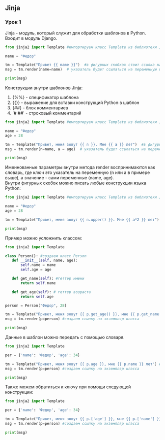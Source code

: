 ## Jinja

### Урок 1


Jinja - модуль, который служит для обработки шаблонов в Python. Входит в модуль Django.  
```python  
from jinja2 import Template #импортируем класс Template из библиотеки Jinja

name = "Федор"

tm = Template("Привет {{ name }}")  #в фигурных скобках стоит ссылка на переменную name
msg = tm.render(name=name)  # указатель будет ссылаться на переменную name

print(msg)
```


Конструкции внутри шаблонов Jinja:  
1. {%%} - спецификатор шаблона  
2. {{}} - выражение для вставки конструкций Python в шаблон  
3. {##} - блок комментариев  
4. '# ##' - строковый комментарий 


```python  
from jinja2 import Template #импортируем класс Template из библиотеки Jinja

name = "Федор"
age = 28

tm = Template("Привет, меня зовут {{ n }}. Мне {{ a }} лет")  #в фигурных скобках стоят ссылки на переменные name и age
msg = tm.render(n=name, a = age)  # указатель будет ссылаться на переменную name

print(msg)
```


Именнованные параметры внутри метода render воспринимаются как словарь, где ключ это указатель на переменную (n или a в примере выше), а значение - сами переменные (name, age).  
Внутри фигурных скобок можно писать любые конструкции языка Python:  
```python  
from jinja2 import Template #импортируем класс Template из библиотеки Jinja

name = "Федор"
age = 28

tm = Template("Привет, меня зовут {{ n.upper() }}. Мне {{ a*2 }} лет")  # возраст усножаем на 2, а имя выводится заглавными буквами

print(msg)
```  


Пример можно усложнить классом:
 ```python  
from jinja2 import Template

class Person(): #создаем класс Person
    def __init__(self, name, age):
        self.name = name
        self.age = age

    def get_name(self): #геттер имени
        return self.name

    def get_age(self): # геттер возраста
        return self.age

person = Person("Федор", 28)

tm = Template("Привет, меня зовут {{ p.get_age() }}, мне {{ p.get_name()  }} лет") #внутри скобок обращаемся к соответствующим свойствам класса Person при помощи указателя p
msg = tm.render(p=person) #создаем ссылку на экземпляр класса

print(msg)
```  


Данные в шаблон можно передать с помощью словаря.
 ```python  
from jinja2 import Template

per = {'name': 'Федор', 'age': 34}

tm = Template("Привет, меня зовут {{ p.age }}, мне {{ p.name }} лет") #внутри скобок прописываем ключи словаря per
msg = tm.render(p=person) #создаем ссылку на экземпляр класса

print(msg)
``` 


Также можем обратиться к ключу при помощи следующей конструкции:
 ```python  
from jinja2 import Template

per = {'name': 'Федор', 'age': 34}

tm = Template("Привет, меня зовут {{ p.['age'] }}, мне {{ p.['name'] }} лет") #обращаемся по имени ключа
msg = tm.render(p=person) #создаем ссылку на экземпляр класса

print(msg)
```